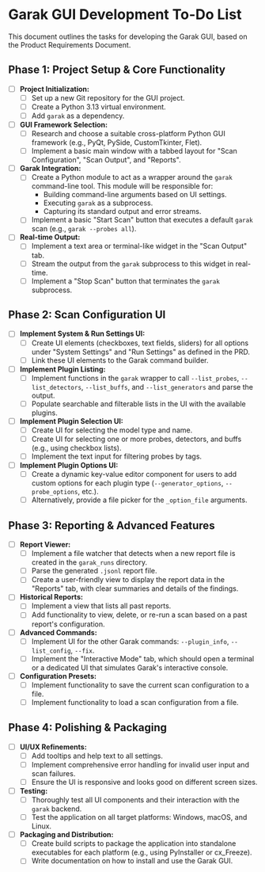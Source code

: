 # Garak GUI Development To-Do List

This document outlines the tasks for developing the Garak GUI, based on the Product Requirements Document.

## Phase 1: Project Setup & Core Functionality

- [ ] **Project Initialization:**
    - [ ] Set up a new Git repository for the GUI project.
    - [ ] Create a Python 3.13 virtual environment.
    - [ ] Add `garak` as a dependency.

- [ ] **GUI Framework Selection:**
    - [ ] Research and choose a suitable cross-platform Python GUI framework (e.g., PyQt, PySide, CustomTkinter, Flet).
    - [ ] Implement a basic main window with a tabbed layout for "Scan Configuration", "Scan Output", and "Reports".

- [ ] **Garak Integration:**
    - [ ] Create a Python module to act as a wrapper around the `garak` command-line tool. This module will be responsible for:
        - Building command-line arguments based on UI settings.
        - Executing `garak` as a subprocess.
        - Capturing its standard output and error streams.
    - [ ] Implement a basic "Start Scan" button that executes a default `garak` scan (e.g., `garak --probes all`).

- [ ] **Real-time Output:**
    - [ ] Implement a text area or terminal-like widget in the "Scan Output" tab.
    - [ ] Stream the output from the `garak` subprocess to this widget in real-time.
    - [ ] Implement a "Stop Scan" button that terminates the `garak` subprocess.

## Phase 2: Scan Configuration UI

- [ ] **Implement System & Run Settings UI:**
    - [ ] Create UI elements (checkboxes, text fields, sliders) for all options under "System Settings" and "Run Settings" as defined in the PRD.
    - [ ] Link these UI elements to the Garak command builder.

- [ ] **Implement Plugin Listing:**
    - [ ] Implement functions in the `garak` wrapper to call `--list_probes`, `--list_detectors`, `--list_buffs`, and `--list_generators` and parse the output.
    - [ ] Populate searchable and filterable lists in the UI with the available plugins.

- [ ] **Implement Plugin Selection UI:**
    - [ ] Create UI for selecting the model type and name.
    - [ ] Create UI for selecting one or more probes, detectors, and buffs (e.g., using checkbox lists).
    - [ ] Implement the text input for filtering probes by tags.

- [ ] **Implement Plugin Options UI:**
    - [ ] Create a dynamic key-value editor component for users to add custom options for each plugin type (`--generator_options`, `--probe_options`, etc.).
    - [ ] Alternatively, provide a file picker for the `_option_file` arguments.

## Phase 3: Reporting & Advanced Features

- [ ] **Report Viewer:**
    - [ ] Implement a file watcher that detects when a new report file is created in the `garak_runs` directory.
    - [ ] Parse the generated `.jsonl` report file.
    - [ ] Create a user-friendly view to display the report data in the "Reports" tab, with clear summaries and details of the findings.

- [ ] **Historical Reports:**
    - [ ] Implement a view that lists all past reports.
    - [ ] Add functionality to view, delete, or re-run a scan based on a past report's configuration.

- [ ] **Advanced Commands:**
    - [ ] Implement UI for the other Garak commands: `--plugin_info`, `--list_config`, `--fix`.
    - [ ] Implement the "Interactive Mode" tab, which should open a terminal or a dedicated UI that simulates Garak's interactive console.

- [ ] **Configuration Presets:**
    - [ ] Implement functionality to save the current scan configuration to a file.
    - [ ] Implement functionality to load a scan configuration from a file.

## Phase 4: Polishing & Packaging

- [ ] **UI/UX Refinements:**
    - [ ] Add tooltips and help text to all settings.
    - [ ] Implement comprehensive error handling for invalid user input and scan failures.
    - [ ] Ensure the UI is responsive and looks good on different screen sizes.

- [ ] **Testing:**
    - [ ] Thoroughly test all UI components and their interaction with the `garak` backend.
    - [ ] Test the application on all target platforms: Windows, macOS, and Linux.

- [ ] **Packaging and Distribution:**
    - [ ] Create build scripts to package the application into standalone executables for each platform (e.g., using PyInstaller or cx_Freeze).
    - [ ] Write documentation on how to install and use the Garak GUI.
